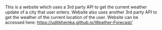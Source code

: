 This is a website which uses a 3rd party API to get the current weather update of a city that user enters. Website also uses another 3rd party API to get the weather of the current location of the user.
Website can be accessed here: https://uditkhemka.github.io/Weather-Forecast/
